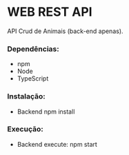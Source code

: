 # WEB REST API
API Crud de Animais (back-end apenas).
### Dependências:
- npm
- Node
- TypeScript
### Instalação:
- Backend
   npm install
### Execução:
- Backend execute:
   npm start
